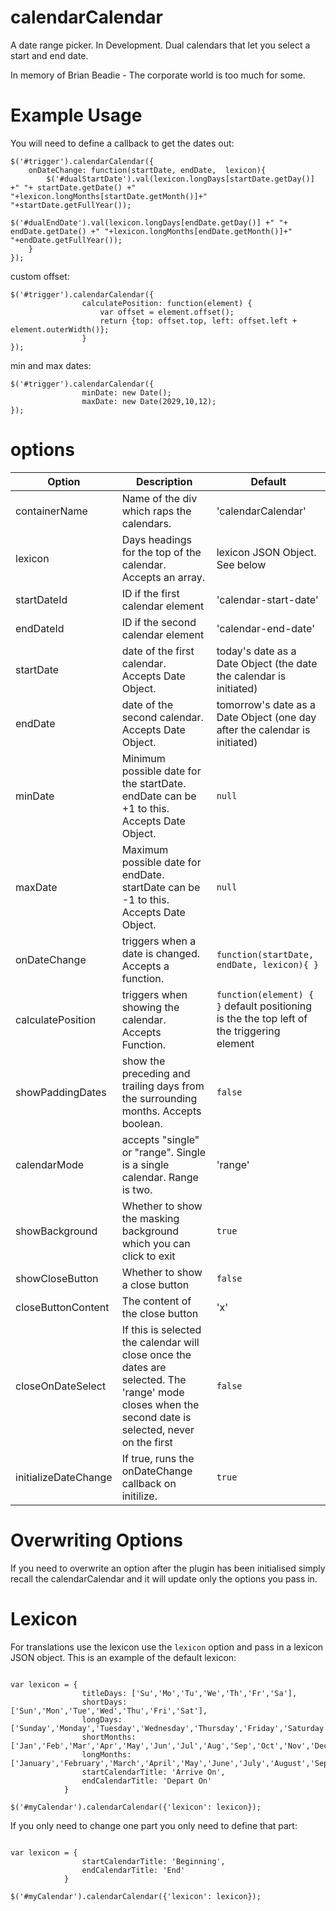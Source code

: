 calendarCalendar
================

A date range picker. In Development. Dual calendars that let you select a start and end date.

In memory of Brian Beadie - The corporate world is too much for some.


Example Usage
================


You will need to define a callback to get the dates out:

```
$('#trigger').calendarCalendar({
	onDateChange: function(startDate, endDate,  lexicon){
		$('#dualStartDate').val(lexicon.longDays[startDate.getDay()] +" "+ startDate.getDate() +" "+lexicon.longMonths[startDate.getMonth()]+" "+startDate.getFullYear());
					$('#dualEndDate').val(lexicon.longDays[endDate.getDay()] +" "+ endDate.getDate() +" "+lexicon.longMonths[endDate.getMonth()]+" "+endDate.getFullYear());
	}
});

```

custom offset:

```
$('#trigger').calendarCalendar({
				calculatePosition: function(element) {
					var offset = element.offset();
					return {top: offset.top, left: offset.left + element.outerWidth()};
				}
});
```

min and max dates:

```
$('#trigger').calendarCalendar({
				minDate: new Date();
				maxDate: new Date(2029,10,12);
});
```

options
==========


| Option             | Description                                                                              | Default                                                                                                         |
|--------------------|------------------------------------------------------------------------------------------|-----------------------------------------------------------------------------------------------------------------|
| containerName      | Name of the div which raps the calendars.                                                | 'calendarCalendar'                                                                                                |
| lexicon          | Days headings for the top of the calendar. Accepts an array.                               | lexicon JSON Object. See below                                                                                                             |
| startDateId        | ID if the first calendar element                                                         | 'calendar-start-date'                                                                                             |
| endDateId          | ID if the second calendar element                                                        | 'calendar-end-date'                                                                                               |
| startDate          | date of the first calendar. Accepts Date Object.                                         | today's date as a Date Object (the date the calendar is initiated)                                                               |
| endDate            | date of the second calendar. Accepts Date Object.                                        | tomorrow's date as a Date Object (one day after the calendar is initiated)                                                       |
| minDate            | Minimum possible date for the startDate. endDate can be +1 to this. Accepts Date Object. | ```null```                                                                                                            |
| maxDate            | Maximum possible date for endDate. startDate can be -1 to this. Accepts Date Object.     | ```null```                                                                                                            |
| onDateChange       | triggers when a date is changed. Accepts a function.                                     | ```function(startDate, endDate, lexicon){ } ```                                  |
| calculatePosition  | triggers when showing the calendar. Accepts Function.                                    | ```function(element) { }``` default positioning is the the top left of the triggering element               |
| showPaddingDates   | show the preceding and trailing days from the surrounding months. Accepts boolean.       | ```false```                                                                                                           |
| calendarMode       | accepts "single" or "range". Single is a single calendar. Range is two.                  |     'range'                                                                                                       |
| showBackground | Whether to show the masking background which you can click to exit | ```true``` |
| showCloseButton | Whether to show a close button | ```false``` |
| closeButtonContent | The content of the close button | 'x' |
| closeOnDateSelect | If this is selected the calendar will close once the dates are selected. The 'range' mode closes when the second date is selected, never on the first | ```false``` |
| initializeDateChange | If true, runs the onDateChange callback on initilize. | ```true``` |

Overwriting Options
===================

If you need to overwrite an option after the plugin has been initialised simply recall the calendarCalendar and it will update only the options you pass in.


Lexicon
========


For translations use the lexicon use the ```lexicon``` option and pass in a lexicon JSON object. This is an example of the default lexicon:

```

var lexicon = {
                titleDays: ['Su','Mo','Tu','We','Th','Fr','Sa'],
                shortDays: ['Sun','Mon','Tue','Wed','Thu','Fri','Sat'],
                longDays: ['Sunday','Monday','Tuesday','Wednesday','Thursday','Friday','Saturday'],
                shortMonths: ['Jan','Feb','Mar','Apr','May','Jun','Jul','Aug','Sep','Oct','Nov','Dec'],
                longMonths: ['January','February','March','April','May','June','July','August','September','October','November','December'],
                startCalendarTitle: 'Arrive On',
                endCalendarTitle: 'Depart On'
            }

$('#myCalendar').calendarCalendar({'lexicon': lexicon});

````

If you only need to change one part you only need to define that part:

```

var lexicon = {
                startCalendarTitle: 'Beginning',
                endCalendarTitle: 'End'
            }

$('#myCalendar').calendarCalendar({'lexicon': lexicon});

````
